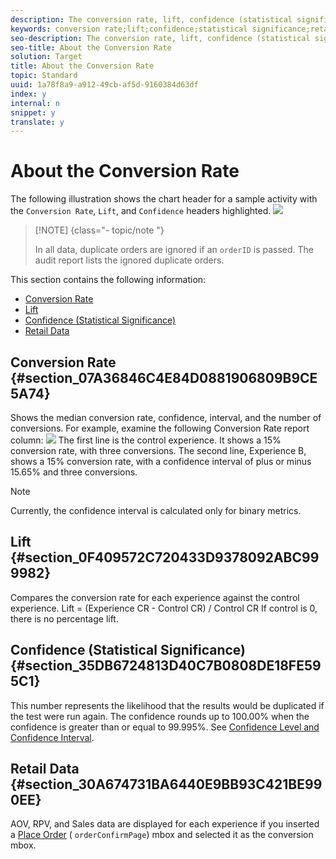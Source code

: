 ```yaml
---
description: The conversion rate, lift, confidence (statistical significance) and confidence interval are reported for each experience.
keywords: conversion rate;lift;confidence;statistical significance;retail data
seo-description: The conversion rate, lift, confidence (statistical significance) and confidence interval are reported for each experience.
seo-title: About the Conversion Rate
solution: Target
title: About the Conversion Rate
topic: Standard
uuid: 1a78f8a9-a912-49cb-af5d-9160384d63df
index: y
internal: n
snippet: y
translate: y
---
```


# About the Conversion Rate

The following illustration shows the chart header for a sample activity with the `Conversion Rate`, `Lift`, and `Confidence` headers highlighted. 
![](../graphics/conversion-rate.jpg) 

>[!NOTE] {class="- topic/note "}
>
>In all data, duplicate orders are ignored if an `orderID` is passed. The audit report lists the ignored duplicate orders. 


This section contains the following information:

* [Conversion Rate](c_conversion_rate.md#section_07A36846C4E84D0881906809B9CE5A74)
* [Lift](c_conversion_rate.md#section_0F409572C720433D9378092ABC999982)
* [Confidence (Statistical Significance)](c_conversion_rate.md#section_35DB6724813D40C7B0808DE18FE595C1)
* [Retail Data](c_conversion_rate.md#section_30A674731BA6440E9BB93C421BE990EE)


## Conversion Rate {#section_07A36846C4E84D0881906809B9CE5A74}

Shows the median conversion rate, confidence, interval, and the number of conversions.
For example, examine the following Conversion Rate report column:
![](../graphics/conversion-rate-detail.jpg) 
The first line is the control experience. It shows a 15% conversion rate, with three conversions. The second line, Experience B, shows a 15% conversion rate, with a confidence interval of plus or minus 15.65% and three conversions.

>[!NOTE]
>
>Currently, the confidence interval is calculated only for binary metrics.



## Lift {#section_0F409572C720433D9378092ABC999982}

Compares the conversion rate for each experience against the control experience.
Lift = (Experience CR - Control CR) / Control CR
If control is 0, there is no percentage lift.

## Confidence (Statistical Significance) {#section_35DB6724813D40C7B0808DE18FE595C1}

This number represents the likelihood that the results would be duplicated if the test were run again. The confidence rounds up to 100.00% when the confidence is greater than or equal to 99.995%.
See [Confidence Level and Confidence Interval](c_confidence_level_and_confidence_interval.md#concept_0D0002A1EBDF420E9C50E2A46F36629B). 

## Retail Data {#section_30A674731BA6440E9BB93C421BE990EE}

AOV, RPV, and Sales data are displayed for each experience if you inserted a [Place Order](https://marketing.adobe.com/resources/help/en_US/target/ov/t_orderconfirm_create.html) ( `orderConfirmPage`) mbox and selected it as the conversion mbox. 
